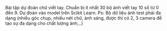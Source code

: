 Bài tập dự đoán chữ viết tay.
Chuẩn bị ít nhất 30 bộ ảnh viết tay 10 số từ 0 đến 9. Dự đoán vào model trên Scikit Learn.
Ps: Bộ dữ liệu ảnh test phải đa dạng (nhiều góc chụp, nhiều nét chữ, ánh sáng, được thì có 2, 3 camera để tạo sự đa dạng cho chất lượng ảnh,..)
